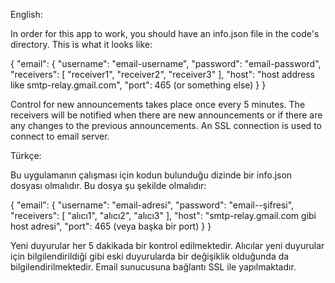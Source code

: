 English:

In order for this app to work, you should have an info.json file in the code's directory.
This is what it looks like:

{
    "email": {
        "username": "email-username",
        "password": "email-password",
        "receivers": [
            "receiver1",
            "receiver2",
            "receiver3"
        ],
        "host": "host address like smtp-relay.gmail.com",
        "port": 465 (or something else)
    }
}

Control for new announcements takes place once every 5 minutes.
The receivers will be notified when there are new announcements or if there are any changes to the previous announcements.
An SSL connection is used to connect to email server.


Türkçe:

Bu uygulamanın çalışması için kodun bulunduğu dizinde bir info.json dosyası olmalıdır. Bu dosya şu şekilde olmalıdır:

{
    "email": {
        "username": "email-adresi",
        "password": "email--şifresi",
        "receivers": [
            "alıcı1",
            "alıcı2",
            "alıcı3"
        ],
        "host": "smtp-relay.gmail.com gibi host adresi",
        "port": 465 (veya başka bir port)
    }
}

Yeni duyurular her 5 dakikada bir kontrol edilmektedir.
Alıcılar yeni duyurular için bilgilendirildiği gibi eski duyurularda bir değişiklik olduğunda da bilgilendirilmektedir.
Email sunucusuna bağlantı SSL ile yapılmaktadır.
